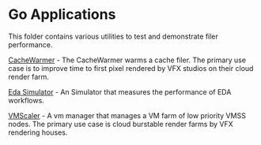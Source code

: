 # Go Applications

This folder contains various utilities to test and demonstrate filer performance.

[CacheWarmer](cmd/cachewarmer/README.md) - The CacheWarmer warms a cache filer.  The primary use case is to improve time to first pixel rendered by VFX studios on their cloud render farm.

[Eda Simulator](cmd/edasim/README.md) - An Simulator that measures the performance of EDA workflows.

[VMScaler](cmd/vmscaler/README.md) - A vm manager that manages a VM farm of low priority VMSS nodes.  The primary use case is cloud burstable render farms by VFX rendering houses.